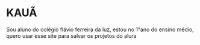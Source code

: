 # KAUÃ
Sou aluno do colégio flávio ferreira da luz, estou no 1°ano do ensino médio, quero usar esse site para salvar os projetos do alura

